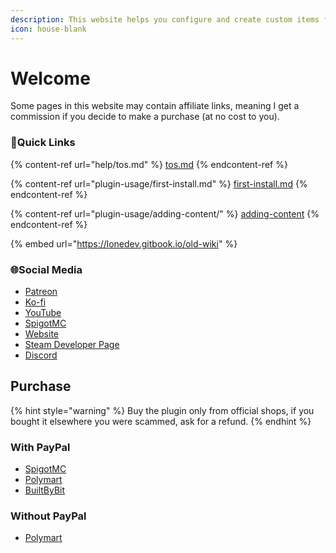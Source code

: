 ```yaml
---
description: This website helps you configure and create custom items for my plugin.
icon: house-blank
---
```


# Welcome

Some pages in this website may contain affiliate links, meaning I get a commission if you decide to make a purchase (at no cost to you).

### 💠Quick Links

{% content-ref url="help/tos.md" %}
[tos.md](help/tos.md)
{% endcontent-ref %}

{% content-ref url="plugin-usage/first-install.md" %}
[first-install.md](plugin-usage/first-install.md)
{% endcontent-ref %}

{% content-ref url="plugin-usage/adding-content/" %}
[adding-content](plugin-usage/adding-content/)
{% endcontent-ref %}

{% embed url="https://lonedev.gitbook.io/old-wiki" %}

### 🌐Social Media

* [Patreon](http://patreon.com/lonedev)
* [Ko-fi](http://a.devs.beer/kofi)
* [YouTube](http://youtube.com/lonedev)
* [SpigotMC](https://www.spigotmc.org/members/lonedev.88296/#resources)
* [Website](https://devs.beer)
* [Steam Developer Page](https://store.steampowered.com/developer/LoneDev/)
* [Discord](https://discord.gg/4dfnpUK)

## Purchase

{% hint style="warning" %}
Buy the plugin only from official shops, if you bought it elsewhere you were scammed, ask for a refund.
{% endhint %}

### With PayPal

* [SpigotMC](https://www.spigotmc.org/resources/%E2%9C%A8itemsadder%E2%AD%90emotes-mobs-items-armors-hud-gui-emojis-blocks-wings-hats-liquids.73355/)
* [Polymart](https://polymart.org/resource/itemsadder-custom-items-etc.1851)
* [BuiltByBit](https://builtbybit.com/resources/itemsadder-emotes-mobs-items-armors-hud-gui-emojis-blocks-wings-hats-liquids.10839/)

### Without PayPal

* [Polymart](https://polymart.org/resource/itemsadder-custom-items-etc.1851)
